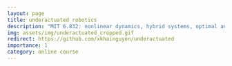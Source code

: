 ```yaml
---
layout: page
title: underactuated robotics
description: "MIT 6.832: nonlinear dynamics, hybrid systems, optimal and robust control, and planning"
img: assets/img/underactuated_cropped.gif
redirect: https://github.com/xkhainguyen/underactuated
importance: 1
category: online course
---
```

